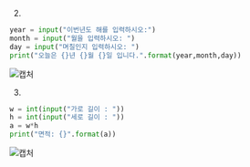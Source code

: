 2.
```py
year = input("이번년도 해를 입력하시오:")
month = input("월을 입력하시오: ")
day = input("며칠인지 입력하시오: ")
print("오늘은 {}년 {}월 {}일 입니다.".format(year,month,day))
```
![캡처](https://github.com/gnbhub/20232_Python_Basic/assets/136706437/e212e755-010f-490f-b0e8-02c729954218)

3.
```py
w = int(input("가로 길이 : "))
h = int(input("세로 길이 : "))
a = w*h
print("면적: {}".format(a))
```
![캡처](https://github.com/gnbhub/20232_Python_Basic/assets/136706437/48b95c2a-2e28-4179-9d4b-a964ba040ae0)